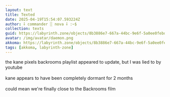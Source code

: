 ```yaml
---
layout: text
title: Texted
date: 2025-04-19T15:54:07.593224Z
author: ⸸ commander ░ nova ⸸ :~$
collection: texts
guid: https://labyrinth.zone/objects/8b3886e7-667a-44bc-9e6f-5a0ee0febd11
avatar: /img/avatar/daemon.png
akkoma: https://labyrinth.zone/objects/8b3886e7-667a-44bc-9e6f-5a0ee0febd11
tags: [akkoma, labyrinth-zone]
---
```


<p>the kane pixels backrooms playlist appeared to update, but I was lied to by youtube<br><br>kane appears to have been completely dormant for 2 months<br><br>could mean we're finally close to the Backrooms film</p>